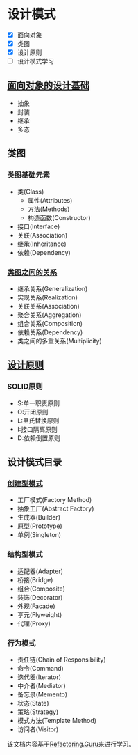 # 设计模式

- [x] 面向对象
- [x] 类图
- [x] 设计原则
- [ ] 设计模式学习

## [面向对象的设计基础](./Base/面向对象.md)

- 抽象
- 封装
- 继承
- 多态

## 类图

### 类图基础元素

- 类(Class)
  - 属性(Attributes)
  - 方法(Methods)
  - 构造函数(Constructor)
- 接口(Interface)
- 关联(Association)
- 继承(Inheritance)
- 依赖(Dependency)

### [类图之间的关系](./Base/对象之间的关系.md)

- 继承关系(Generalization)
- 实现关系(Realization)
- 关联关系(Association)
- 聚合关系(Aggregation)
- 组合关系(Composition)
- 依赖关系(Dependency)
- 类之间的多重关系(Multiplicity)

## [设计原则](./Base/SOLID原则.md)

### SOLID原则

- S:单一职责原则
- O:开闭原则
- L:里氏替换原则
- I:接口隔离原则
- D:依赖倒置原则

## 设计模式目录

### [创建型模式](./CreationalPatterns)

- 工厂模式(Factory Method)
- 抽象工厂(Abstract Factory)
- 生成器(Builder)
- 原型(Prototype)
- 单例(Singleton)

### 结构型模式

- 适配器(Adapter)
- 桥接(Bridge)
- 组合(Composite)
- 装饰(Decorator)
- 外观(Facade)
- 亨元(Flyweight)
- 代理(Proxy)

### 行为模式

- 责任链(Chain of Responsibility)
- 命令(Command)
- 迭代器(Iterator)
- 中介者(Mediator)
- 备忘录(Memento)
- 状态(State)
- 策略(Strategy)
- 模式方法(Template Method)
- 访问者(Visitor)

该文档内容基于[Refactoring.Guru](https://refactoringguru.cn/)来进行学习。
